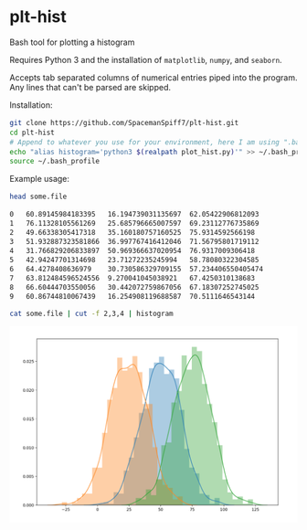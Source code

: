 # plt-hist
Bash tool for plotting a histogram

Requires Python 3 and the installation of `matplotlib`, `numpy`, and `seaborn`.

Accepts tab separated columns of numerical entries piped into the program. Any lines that can't be parsed are skipped.

Installation:

```bash
git clone https://github.com/SpacemanSpiff7/plt-hist.git
cd plt-hist
# Append to whatever you use for your environment, here I am using ".bash_profile"
echo "alias histogram='python3 $(realpath plot_hist.py)'" >> ~/.bash_profile
source ~/.bash_profile
```

Example usage:

```bash
head some.file
```
```
0	60.89145984183395	16.194739031135697	62.05422906812093
1	76.11328105561269	25.685796665007597	69.23112776735869
2	49.66338305417318	35.160180757160525	75.9314592566198
3	51.932887323581866	36.997767416412046	71.56795801719112
4	31.766829206833897	50.969366637020954	76.9317009306418
5	42.94247701314698	23.71272235245994	58.78080322304585
6	64.4278408636979	30.730586329709155	57.234406550405474
7	63.812484596524556	9.270041045038921	67.4250310138683
8	66.60444703550056	30.442072759867056	67.18307252745025
9	60.86744810067439	16.254908119688587	70.5111646543144
```

```bash
cat some.file | cut -f 2,3,4 | histogram
```
![Example Histogram](https://github.com/SpacemanSpiff7/images/blob/master/Screen%20Shot%202020-03-13%20at%201.01.54%20PM.png)
